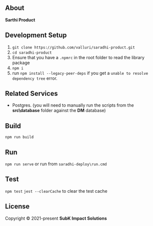 ## About

**Sarthi Product**

## Development Setup

1. `git clone https://github.com/valluri/saradhi-product.git`
2. `cd saradhi-product`
3. Ensure that you have a `.npmrc` in the root folder to read the library package
4. `npm i`
5. run `npm install --legacy-peer-deps` if you get a `unable to resolve dependency tree` error.

## Related Services

- Postgres. (you will need to manually run the scripts from the **src\database** folder against the **DM** database)

## Build

`npm run build`

## Run

`npm run serve` or run from `saradhi-deploy\run.cmd`

## Test

`npm test`
`jest --clearCache` to clear the test cache

## License

Copyright © 2021-present **SubK Impact Solutions**
